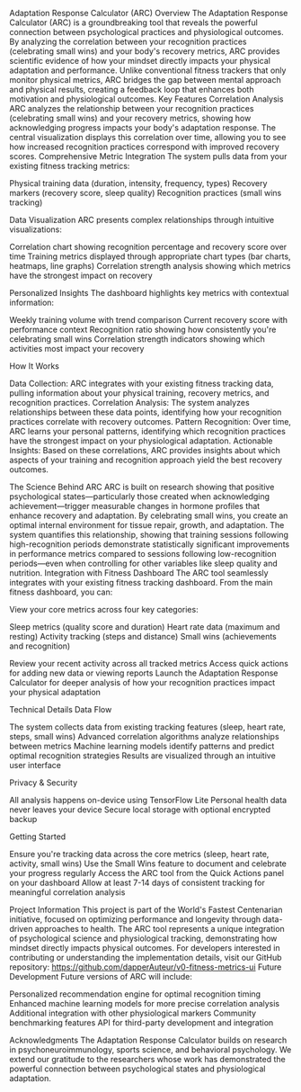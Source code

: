 Adaptation Response Calculator (ARC)
Overview
The Adaptation Response Calculator (ARC) is a groundbreaking tool that reveals the powerful connection between psychological practices and physiological outcomes. By analyzing the correlation between your recognition practices (celebrating small wins) and your body's recovery metrics, ARC provides scientific evidence of how your mindset directly impacts your physical adaptation and performance.
Unlike conventional fitness trackers that only monitor physical metrics, ARC bridges the gap between mental approach and physical results, creating a feedback loop that enhances both motivation and physiological outcomes.
Key Features
Correlation Analysis
ARC analyzes the relationship between your recognition practices (celebrating small wins) and your recovery metrics, showing how acknowledging progress impacts your body's adaptation response. The central visualization displays this correlation over time, allowing you to see how increased recognition practices correspond with improved recovery scores.
Comprehensive Metric Integration
The system pulls data from your existing fitness tracking metrics:

Physical training data (duration, intensity, frequency, types)
Recovery markers (recovery score, sleep quality)
Recognition practices (small wins tracking)

Data Visualization
ARC presents complex relationships through intuitive visualizations:

Correlation chart showing recognition percentage and recovery score over time
Training metrics displayed through appropriate chart types (bar charts, heatmaps, line graphs)
Correlation strength analysis showing which metrics have the strongest impact on recovery

Personalized Insights
The dashboard highlights key metrics with contextual information:

Weekly training volume with trend comparison
Current recovery score with performance context
Recognition ratio showing how consistently you're celebrating small wins
Correlation strength indicators showing which activities most impact your recovery

How It Works

Data Collection: ARC integrates with your existing fitness tracking data, pulling information about your physical training, recovery metrics, and recognition practices.
Correlation Analysis: The system analyzes relationships between these data points, identifying how your recognition practices correlate with recovery outcomes.
Pattern Recognition: Over time, ARC learns your personal patterns, identifying which recognition practices have the strongest impact on your physiological adaptation.
Actionable Insights: Based on these correlations, ARC provides insights about which aspects of your training and recognition approach yield the best recovery outcomes.

The Science Behind ARC
ARC is built on research showing that positive psychological states—particularly those created when acknowledging achievement—trigger measurable changes in hormone profiles that enhance recovery and adaptation. By celebrating small wins, you create an optimal internal environment for tissue repair, growth, and adaptation.
The system quantifies this relationship, showing that training sessions following high-recognition periods demonstrate statistically significant improvements in performance metrics compared to sessions following low-recognition periods—even when controlling for other variables like sleep quality and nutrition.
Integration with Fitness Dashboard
The ARC tool seamlessly integrates with your existing fitness tracking dashboard. From the main fitness dashboard, you can:

View your core metrics across four key categories:

Sleep metrics (quality score and duration)
Heart rate data (maximum and resting)
Activity tracking (steps and distance)
Small wins (achievements and recognition)


Review your recent activity across all tracked metrics
Access quick actions for adding new data or viewing reports
Launch the Adaptation Response Calculator for deeper analysis of how your recognition practices impact your physical adaptation

Technical Details
Data Flow

The system collects data from existing tracking features (sleep, heart rate, steps, small wins)
Advanced correlation algorithms analyze relationships between metrics
Machine learning models identify patterns and predict optimal recognition strategies
Results are visualized through an intuitive user interface

Privacy & Security

All analysis happens on-device using TensorFlow Lite
Personal health data never leaves your device
Secure local storage with optional encrypted backup

Getting Started

Ensure you're tracking data across the core metrics (sleep, heart rate, activity, small wins)
Use the Small Wins feature to document and celebrate your progress regularly
Access the ARC tool from the Quick Actions panel on your dashboard
Allow at least 7-14 days of consistent tracking for meaningful correlation analysis

Project Information
This project is part of the World's Fastest Centenarian initiative, focused on optimizing performance and longevity through data-driven approaches to health. The ARC tool represents a unique integration of psychological science and physiological tracking, demonstrating how mindset directly impacts physical outcomes.
For developers interested in contributing or understanding the implementation details, visit our GitHub repository: https://github.com/dapperAuteur/v0-fitness-metrics-ui
Future Development
Future versions of ARC will include:

Personalized recommendation engine for optimal recognition timing
Enhanced machine learning models for more precise correlation analysis
Additional integration with other physiological markers
Community benchmarking features
API for third-party development and integration

Acknowledgments
The Adaptation Response Calculator builds on research in psychoneuroimmunology, sports science, and behavioral psychology. We extend our gratitude to the researchers whose work has demonstrated the powerful connection between psychological states and physiological adaptation.